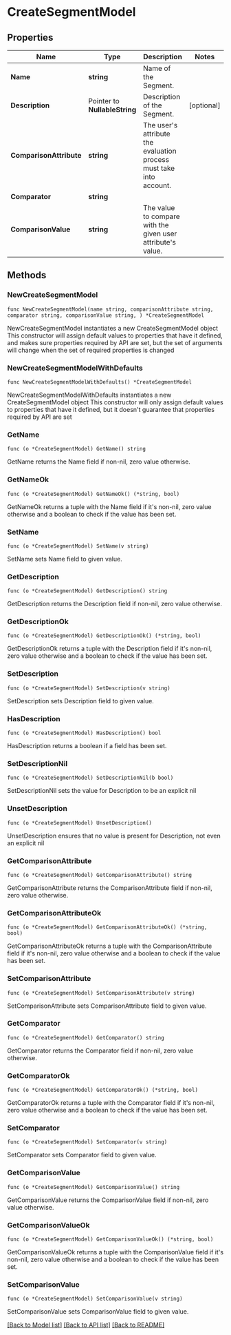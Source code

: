 # CreateSegmentModel

## Properties

Name | Type | Description | Notes
------------ | ------------- | ------------- | -------------
**Name** | **string** | Name of the Segment. | 
**Description** | Pointer to **NullableString** | Description of the Segment. | [optional] 
**ComparisonAttribute** | **string** | The user&#39;s attribute the evaluation process must take into account. | 
**Comparator** | **string** |  | 
**ComparisonValue** | **string** | The value to compare with the given user attribute&#39;s value. | 

## Methods

### NewCreateSegmentModel

`func NewCreateSegmentModel(name string, comparisonAttribute string, comparator string, comparisonValue string, ) *CreateSegmentModel`

NewCreateSegmentModel instantiates a new CreateSegmentModel object
This constructor will assign default values to properties that have it defined,
and makes sure properties required by API are set, but the set of arguments
will change when the set of required properties is changed

### NewCreateSegmentModelWithDefaults

`func NewCreateSegmentModelWithDefaults() *CreateSegmentModel`

NewCreateSegmentModelWithDefaults instantiates a new CreateSegmentModel object
This constructor will only assign default values to properties that have it defined,
but it doesn't guarantee that properties required by API are set

### GetName

`func (o *CreateSegmentModel) GetName() string`

GetName returns the Name field if non-nil, zero value otherwise.

### GetNameOk

`func (o *CreateSegmentModel) GetNameOk() (*string, bool)`

GetNameOk returns a tuple with the Name field if it's non-nil, zero value otherwise
and a boolean to check if the value has been set.

### SetName

`func (o *CreateSegmentModel) SetName(v string)`

SetName sets Name field to given value.


### GetDescription

`func (o *CreateSegmentModel) GetDescription() string`

GetDescription returns the Description field if non-nil, zero value otherwise.

### GetDescriptionOk

`func (o *CreateSegmentModel) GetDescriptionOk() (*string, bool)`

GetDescriptionOk returns a tuple with the Description field if it's non-nil, zero value otherwise
and a boolean to check if the value has been set.

### SetDescription

`func (o *CreateSegmentModel) SetDescription(v string)`

SetDescription sets Description field to given value.

### HasDescription

`func (o *CreateSegmentModel) HasDescription() bool`

HasDescription returns a boolean if a field has been set.

### SetDescriptionNil

`func (o *CreateSegmentModel) SetDescriptionNil(b bool)`

 SetDescriptionNil sets the value for Description to be an explicit nil

### UnsetDescription
`func (o *CreateSegmentModel) UnsetDescription()`

UnsetDescription ensures that no value is present for Description, not even an explicit nil
### GetComparisonAttribute

`func (o *CreateSegmentModel) GetComparisonAttribute() string`

GetComparisonAttribute returns the ComparisonAttribute field if non-nil, zero value otherwise.

### GetComparisonAttributeOk

`func (o *CreateSegmentModel) GetComparisonAttributeOk() (*string, bool)`

GetComparisonAttributeOk returns a tuple with the ComparisonAttribute field if it's non-nil, zero value otherwise
and a boolean to check if the value has been set.

### SetComparisonAttribute

`func (o *CreateSegmentModel) SetComparisonAttribute(v string)`

SetComparisonAttribute sets ComparisonAttribute field to given value.


### GetComparator

`func (o *CreateSegmentModel) GetComparator() string`

GetComparator returns the Comparator field if non-nil, zero value otherwise.

### GetComparatorOk

`func (o *CreateSegmentModel) GetComparatorOk() (*string, bool)`

GetComparatorOk returns a tuple with the Comparator field if it's non-nil, zero value otherwise
and a boolean to check if the value has been set.

### SetComparator

`func (o *CreateSegmentModel) SetComparator(v string)`

SetComparator sets Comparator field to given value.


### GetComparisonValue

`func (o *CreateSegmentModel) GetComparisonValue() string`

GetComparisonValue returns the ComparisonValue field if non-nil, zero value otherwise.

### GetComparisonValueOk

`func (o *CreateSegmentModel) GetComparisonValueOk() (*string, bool)`

GetComparisonValueOk returns a tuple with the ComparisonValue field if it's non-nil, zero value otherwise
and a boolean to check if the value has been set.

### SetComparisonValue

`func (o *CreateSegmentModel) SetComparisonValue(v string)`

SetComparisonValue sets ComparisonValue field to given value.



[[Back to Model list]](../README.md#documentation-for-models) [[Back to API list]](../README.md#documentation-for-api-endpoints) [[Back to README]](../README.md)


